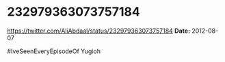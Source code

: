 # 232979363073757184
https://twitter.com/AliAbdaal/status/232979363073757184
**Date:** 2012-08-07

#IveSeenEveryEpisodeOf Yugioh

